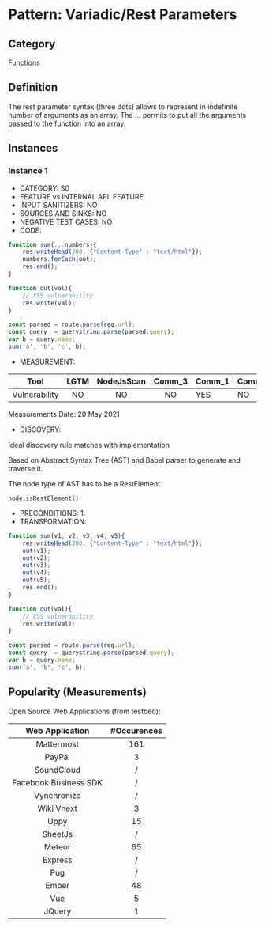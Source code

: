 # Pattern: Variadic/Rest Parameters

## Category

Functions

## Definition

The rest parameter syntax (three dots) allows to represent in indefinite number of arguments as an array. The ... permits to put all the arguments passed to the function into an array.

## Instances

### Instance 1

- CATEGORY: S0
- FEATURE vs INTERNAL API: FEATURE
- INPUT SANITIZERS: NO
- SOURCES AND SINKS: NO
- NEGATIVE TEST CASES: NO
- CODE:

```javascript
function sum(...numbers){
    res.writeHead(200, {"Content-Type" : "text/html"});
    numbers.forEach(out);
    res.end();
}

function out(val){
	// XSS vulnerability
    res.write(val); 
}

const parsed = route.parse(req.url);
const query  = querystring.parse(parsed.query);
var b = query.name;
sum('a', 'b', 'c', b);
```

- MEASUREMENT:

|     Tool      | LGTM | NodeJsScan | Comm_3 | Comm_1 | Comm_2 | Vulnerable |
| :-----------: | :--: | :--------: | :------: | ------- | --------- | ---------- |
| Vulnerability |  NO  |   NO       |    NO   | YES     | NO        | YES        |
Measurements Date: 20 May 2021

- DISCOVERY:



Ideal discovery rule matches with implementation

Based on Abstract Syntax Tree (AST) and Babel parser to generate and traverse it.

The node type of AST has to be a RestElement.

```
node.isRestElement()
```



- PRECONDITIONS:
   1.
- TRANSFORMATION:
```javascript
function sum(v1, v2, v3, v4, v5){
    res.writeHead(200, {"Content-Type" : "text/html"});
    out(v1);
    out(v2);
    out(v3);
    out(v4);
    out(v5);
    res.end();
}

function out(val){
	// XSS vulnerability
    res.write(val); 
}

const parsed = route.parse(req.url);
const query  = querystring.parse(parsed.query);
var b = query.name;
sum('a', 'b', 'c', b);
```
## Popularity (Measurements)

Open Source Web Applications (from testbed):

|    Web Application    | #Occurences |
| :-------------------: | :---------: |
|      Mattermost       |     161     |
|        PayPal         |      3      |
|      SoundCloud       |      /      |
| Facebook Business SDK |      /      |
|      Vynchronize      |      /      |
|      Wiki Vnext       |      3      |
|         Uppy          |     15      |
|        SheetJs        |      /      |
|        Meteor         |     65      |
|        Express        |      /      |
|          Pug          |      /      |
|         Ember         |     48      |
|          Vue          |      5      |
|        JQuery         |      1      |













